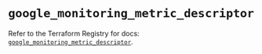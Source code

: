 # `google_monitoring_metric_descriptor`

Refer to the Terraform Registry for docs: [`google_monitoring_metric_descriptor`](https://registry.terraform.io/providers/hashicorp/google/6.49.2/docs/resources/monitoring_metric_descriptor).
